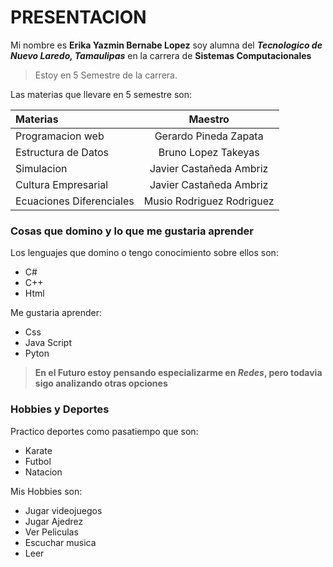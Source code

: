 # **PRESENTACION**
  Mi nombre es  **Erika Yazmin Bernabe Lopez** soy alumna del ***Tecnologico de Nuevo Laredo, Tamaulipas*** en la carrera de **Sistemas Computacionales**

  >Estoy en 5 Semestre de la carrera.

   Las materias que llevare en 5 semestre son:

  | Materias | Maestro| 
|:-------------------|:--------------:|
| Programacion web  | Gerardo Pineda Zapata | 
| Estructura de Datos |Bruno Lopez Takeyas| 
| Simulacion | Javier Castañeda Ambriz | 
| Cultura Empresarial| Javier Castañeda Ambriz |
| Ecuaciones Diferenciales| Musio Rodriguez Rodriguez |


### **Cosas que domino y lo que me gustaria aprender**

 Los lenguajes que domino o tengo conocimiento sobre ellos son:
* C#
* C++
* Html

 Me gustaria aprender:
* Css
* Java Script
* Pyton

>**En el Futuro estoy pensando especializarme en *Redes*, pero todavia sigo analizando otras opciones**

### **Hobbies y Deportes**

 Practico deportes como pasatiempo que son:  
* Karate
* Futbol
* Natacion

Mis Hobbies son:
* Jugar videojuegos
* Jugar Ajedrez
* Ver Peliculas
* Escuchar musica
* Leer
  
  
  